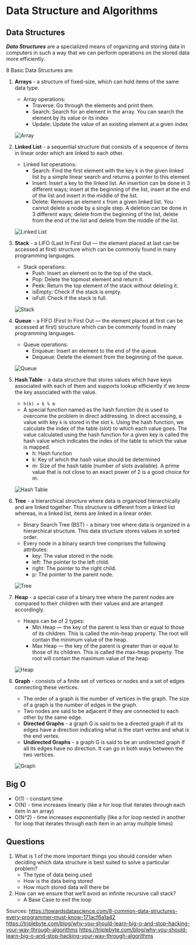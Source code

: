 # Data Structure and Algorithms

## Data Structures

***Data Structures*** are a specialized means of organizing and storing data in computers in such a way that we can perform operations on the stored data more efficiently.

8 Basic Data Structures are:  

1. **Arrays** - a structure of fixed-size, which can hold items of the same data type.
   * Array operations:
      * Traverse: Go through the elements and print them.
      * Search: Search for an element in the array. You can search the element by its value or its index
      * Update: Update the value of an existing element at a given index

   ![Array](https://miro.medium.com/max/1400/1*pYIKtQYbX8vgCWrwe1YOyg.webp)

2. **Linked List** - a sequential structure that consists of a sequence of items in linear order which are linked to each other.
   * Linked list operations:
      * Search: Find the first element with the key k in the given linked list by a simple linear search and returns a pointer to this element
      * Insert: Insert a key to the linked list. An insertion can be done in 3 different ways; insert at the beginning of the list, insert at the end of the list and insert in the middle of the list.
      * Delete: Removes an element x from a given linked list. You cannot delete a node by a single step. A deletion can be done in 3 different ways; delete from the beginning of the list, delete from the end of the list and delete from the middle of the list.

   ![Linked List](https://miro.medium.com/max/1400/1*4fuF6lHXOSmoVNcOV8aaJA.webp)

3. **Stack** - a LIFO (Last In First Out — the element placed at last can be accessed at first) structure which can be commonly found in many programming languages.
   * Stack operations:
      * Push: Insert an element on to the top of the stack.
      * Pop: Delete the topmost element and return it.
      * Peek: Return the top element of the stack without deleting it.
      * isEmpty: Check if the stack is empty.
      * isFull: Check if the stack is full.

   ![Stack](https://miro.medium.com/max/1400/1*QMifqahZm4DGQ91GkOhu4g.webp)

4. **Queue** - a FIFO (First In First Out — the element placed at first can be accessed at first) structure which can be commonly found in many programming languages.
   * Queue operations:
      * Enqueue: Insert an element to the end of the queue.
      * Dequeue: Delete the element from the beginning of the queue.

   ![Queue](https://miro.medium.com/max/1400/1*K4-7c0lyUcSGRPmv3_9uqw.webp)

5. **Hash Table** - a data structure that stores values which have keys associated with each of them and supports lookup efficiently if we know the key associated with the value.
   * `h(k) = k % m`
   * A special function named as the hash function (h) is used to overcome the problem in direct addressing. In direct accessing, a value with key `k` is stored in the slot `k`. Using the hash function, we calculate the index of the table (slot) to which each value goes. The value calculated using the hash function for a given key is called the hash value which indicates the index of the table to which the value is mapped.
     * h: Hash function
     * k: Key of which the hash value should be determined
     * m: Size of the hash table (number of slots available). A prime value that is not close to an exact power of 2 is a good choice for m.

   ![Hash Table](https://miro.medium.com/max/1400/1*xOmBfzMxLLldy1ll4w7esg.webp)

6. **Tree** - a hierarchical structure where data is organized hierarchically and are linked together. This structure is different from a linked list whereas, in a linked list, items are linked in a linear order.
   * Binary Search Tree (BST) - a binary tree where data is organized in a hierarchical structure. This data structure stores values in sorted order.
   * Every node in a binary search tree comprises the following attributes:
      * key: The value stored in the node.
      * left: The pointer to the left child.
      * right: The pointer to the right child.
      * p: The pointer to the parent node.

   ![Tree](https://miro.medium.com/max/1400/1*TMn800emvMuqwY3AZpfwCg.webp)

7. **Heap** - a special case of a binary tree where the parent nodes are compared to their children with their values and are arranged accordingly.
   * Heaps can be of 2 types:
      * Min Heap — the key of the parent is less than or equal to those of its children. This is called the min-heap property. The root will contain the minimum value of the heap.
      * Max Heap — the key of the parent is greater than or equal to those of its children. This is called the max-heap property. The root will contain the maximum value of the heap.

   ![Heap](https://miro.medium.com/max/1400/1*BEq4aj8K7u4LbIaIEtHNmQ.webp)

8. **Graph** - consists of a finite set of vertices or nodes and a set of edges connecting these vertices.
   * The order of a graph is the number of vertices in the graph. The size of a graph is the number of edges in the graph.
   * Two nodes are said to be adjacent if they are connected to each other by the same edge.
   * **Directed Graphs** - a graph G is said to be a directed graph if all its edges have a direction indicating what is the start vertex and what is the end vertex.
   * **Undirected Graphs** - a graph G is said to be an undirected graph if all its edges have no direction. It can go in both ways between the two vertices.

   ![Graph](https://miro.medium.com/max/1400/1*bgRmFfnYXHYXSv1pbNea0A.webp)

## Big O

* O(1) - constant time
* O(N) - time increases linearly (like a for loop that iterates through each item in an array)
* O(N^2) - time increases exponentially (like a for loop nested in another for loop that iterates through each item in an array multiple times)

## Questions

1. What is 1 of the more important things you should consider when deciding which data structure is best suited to solve a particular problem?
   * The type of data being used
   * How is the data being stored
   * How much stored data will there be
2. How can we ensure that we’ll avoid an infinite recursive call stack?
   * A Base Case to exit the loop

Sources:
<https://towardsdatascience.com/8-common-data-structures-every-programmer-must-know-171acf6a1a42>
<https://triplebyte.com/blog/why-you-should-learn-big-o-and-stop-hacking-your-way-through-algorithms>
<https://triplebyte.com/blog/why-you-should-learn-big-o-and-stop-hacking-your-way-through-algorithms>

